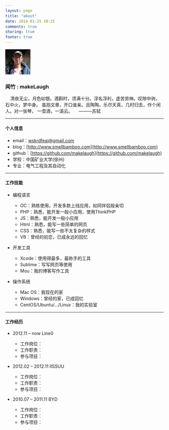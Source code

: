 ```yaml
---
layout: page
title: "about"
date: 2014-01-25 10:25
comments: true
sharing: true
footer: true
---
```


![](/images/blog/portrait.png "makeLaugh")

### 闻竹 : makeLaugh

    清夜无尘，月色如银。酒斟时，须满十分。浮名浮利，虚苦劳神。叹隙中驹， 石中火，梦中身。 虽抱文章，开口谁亲。且陶陶，乐尽天真，几时归去，作个闲人。对一张琴， 一壶酒，一溪云。
    ———苏轼

* * *

#### 个人信息

*   email：wskrdfeai@gmail.com
*   blog：[http://www.smellbamboo.com](http://www.smellbamboo.com)
*   github：[https://github.com/makelaugh](https://github.com/makelaugh)
*   学校：中国矿业大学(徐州)
*   专业：电气工程及其自动化

* * *

#### 工作技能

*   编程语言

    *   OC：熟练使用，开发多款上线应用，如同伴侣般亲切
    *   PHP：熟悉，能开发一般小应用，使用ThinkPHP
    *   JS：熟悉，能开发一般小应用
    *   Html：熟悉，能写一些简单的网页
    *   CSS：熟悉，能写一些不太复杂的样式
    *   VB：曾经的初恋，已成永远的回忆

*   开发工具

    *   Xcode：使用得最多，最称手的工具
    *   Sublime：写写网页等使用
    *   Mou：我的博客写作工具

*   操作系统

    *   Mac OS：我现在的家
    *   Windows：曾经的家，已成回忆
    *   CentOS/Ubuntu/&hellip;/Linux：我的实验室

* * *

#### 工作经历

*   2012.11 &ndash; now Line0

    *   工作岗位：
    *   工作职责：
    *   参与项目：

*   2012.02 &ndash; 2012.11 IISSUU

    *   工作岗位：
    *   工作职责：
    *   参与项目：

*   2010.07 &ndash; 2011.11 BYD

    *   工作岗位：
    *   工作职责：
    *   参与项目：
